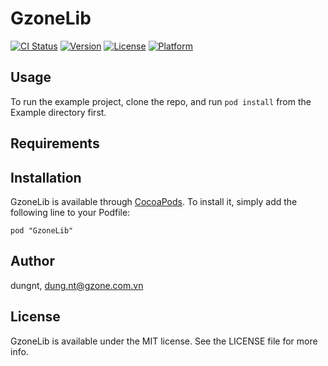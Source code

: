 # GzoneLib

[![CI Status](http://img.shields.io/travis/dungnt/GzoneLib.svg?style=flat)](https://travis-ci.org/dungnt/GzoneLib)
[![Version](https://img.shields.io/cocoapods/v/GzoneLib.svg?style=flat)](http://cocoadocs.org/docsets/GzoneLib)
[![License](https://img.shields.io/cocoapods/l/GzoneLib.svg?style=flat)](http://cocoadocs.org/docsets/GzoneLib)
[![Platform](https://img.shields.io/cocoapods/p/GzoneLib.svg?style=flat)](http://cocoadocs.org/docsets/GzoneLib)

## Usage

To run the example project, clone the repo, and run `pod install` from the Example directory first.

## Requirements

## Installation

GzoneLib is available through [CocoaPods](http://cocoapods.org). To install
it, simply add the following line to your Podfile:

    pod "GzoneLib"

## Author

dungnt, dung.nt@gzone.com.vn

## License

GzoneLib is available under the MIT license. See the LICENSE file for more info.

